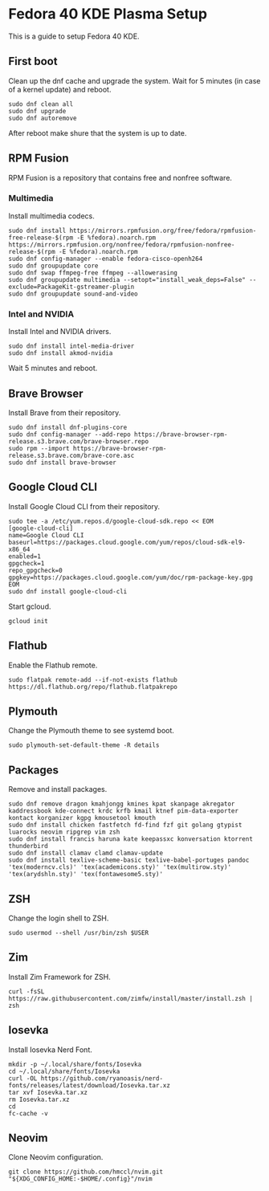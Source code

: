 # Fedora 40 KDE Plasma Setup

This is a guide to setup Fedora 40 KDE.

## First boot

Clean up the dnf cache and upgrade the system. Wait for 5 minutes (in case of a kernel update) and reboot.

```
sudo dnf clean all
sudo dnf upgrade
sudo dnf autoremove
```

After reboot make shure that the system is up to date.

## RPM Fusion

RPM Fusion is a repository that contains free and nonfree software.

### Multimedia

Install multimedia codecs.

```
sudo dnf install https://mirrors.rpmfusion.org/free/fedora/rpmfusion-free-release-$(rpm -E %fedora).noarch.rpm https://mirrors.rpmfusion.org/nonfree/fedora/rpmfusion-nonfree-release-$(rpm -E %fedora).noarch.rpm
sudo dnf config-manager --enable fedora-cisco-openh264
sudo dnf groupupdate core
sudo dnf swap ffmpeg-free ffmpeg --allowerasing
sudo dnf groupupdate multimedia --setopt="install_weak_deps=False" --exclude=PackageKit-gstreamer-plugin
sudo dnf groupupdate sound-and-video
```

### Intel and NVIDIA

Install Intel and NVIDIA drivers.

```
sudo dnf install intel-media-driver
sudo dnf install akmod-nvidia
```

Wait 5 minutes and reboot.

## Brave Browser

Install Brave from their repository.

```
sudo dnf install dnf-plugins-core
sudo dnf config-manager --add-repo https://brave-browser-rpm-release.s3.brave.com/brave-browser.repo
sudo rpm --import https://brave-browser-rpm-release.s3.brave.com/brave-core.asc
sudo dnf install brave-browser
```

## Google Cloud CLI

Install Google Cloud CLI from their repository.

```
sudo tee -a /etc/yum.repos.d/google-cloud-sdk.repo << EOM
[google-cloud-cli]
name=Google Cloud CLI
baseurl=https://packages.cloud.google.com/yum/repos/cloud-sdk-el9-x86_64
enabled=1
gpgcheck=1
repo_gpgcheck=0
gpgkey=https://packages.cloud.google.com/yum/doc/rpm-package-key.gpg
EOM
sudo dnf install google-cloud-cli
```

Start gcloud.

```
gcloud init
```

## Flathub

Enable the Flathub remote.

```
sudo flatpak remote-add --if-not-exists flathub https://dl.flathub.org/repo/flathub.flatpakrepo
```

## Plymouth

Change the Plymouth theme to see systemd boot.

```
sudo plymouth-set-default-theme -R details
```

## Packages

Remove and install packages.

```
sudo dnf remove dragon kmahjongg kmines kpat skanpage akregator kaddressbook kde-connect krdc krfb kmail ktnef pim-data-exporter kontact korganizer kgpg kmousetool kmouth
sudo dnf install chicken fastfetch fd-find fzf git golang gtypist luarocks neovim ripgrep vim zsh
sudo dnf install francis haruna kate keepassxc konversation ktorrent thunderbird
sudo dnf install clamav clamd clamav-update
sudo dnf install texlive-scheme-basic texlive-babel-portuges pandoc 'tex(moderncv.cls)' 'tex(academicons.sty)' 'tex(multirow.sty)' 'tex(arydshln.sty)' 'tex(fontawesome5.sty)'
```

## ZSH

Change the login shell to ZSH.

```
sudo usermod --shell /usr/bin/zsh $USER
```

## Zim

Install Zim Framework for ZSH.

```
curl -fsSL https://raw.githubusercontent.com/zimfw/install/master/install.zsh | zsh
```

## Iosevka

Install Iosevka Nerd Font.

```
mkdir -p ~/.local/share/fonts/Iosevka
cd ~/.local/share/fonts/Iosevka
curl -OL https://github.com/ryanoasis/nerd-fonts/releases/latest/download/Iosevka.tar.xz
tar xvf Iosevka.tar.xz
rm Iosevka.tar.xz
cd
fc-cache -v
```

## Neovim

Clone Neovim configuration.

```
git clone https://github.com/hmccl/nvim.git "${XDG_CONFIG_HOME:-$HOME/.config}"/nvim
```
